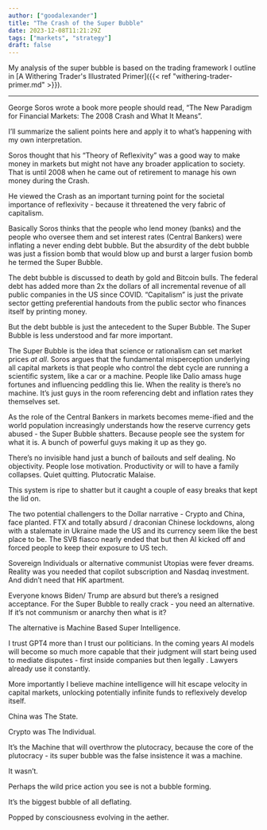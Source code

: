 ```yaml
---
author: ["goodalexander"]
title: "The Crash of the Super Bubble"
date: 2023-12-08T11:21:29Z
tags: ["markets", "strategy"]
draft: false
---
```


My analysis of the super bubble is based on the trading framework I outline in [A Withering Trader's Illustrated Primer]({{< ref "withering-trader-primer.md" >}}).

---

George Soros wrote a book more people should read, “The New Paradigm for Financial Markets: The 2008 Crash and What It Means”. 

I’ll summarize the salient points here and apply it to what’s happening with my own interpretation.

Soros thought that his “Theory of Reflexivity” was a good way to make money in markets but might not have any broader application to society. That is until 2008 when he came out of retirement to manage his own money during the Crash. 

He viewed the Crash as an important turning point for the societal importance of reflexivity - because it threatened the very fabric of capitalism. 

Basically Soros thinks that the people who lend money (banks) and the people who oversee them and set interest rates (Central Bankers) were inflating a never ending debt bubble. But the absurdity of the debt bubble was just a fission bomb that would blow up and burst a larger fusion bomb he termed the Super Bubble.

The debt bubble is discussed to death by gold and Bitcoin bulls. The federal debt has added more than 2x the dollars of all incremental revenue of all public companies in the US since COVID. “Capitalism” is just the private sector getting preferential handouts from the public sector who finances itself by printing money. 

But the debt bubble is just the antecedent to the Super Bubble. The Super Bubble is less understood and far more important.

The Super Bubble is the idea that science or rationalism can set market prices *at all*. Soros argues that the fundamental misperception underlying all capital markets is that people who control the debt cycle are running a scientific system, like a car or a machine. People like Dalio amass huge fortunes and influencing peddling this lie. When the reality is there’s no machine. It’s just guys in the room referencing debt and inflation rates they themselves set. 

As the role of the Central Bankers in markets becomes meme-ified and the world population increasingly understands how the reserve currency gets abused - the Super Bubble shatters. Because people see the system for what it is. A bunch of powerful guys making it up as they go.

There’s no invisible hand just a bunch of bailouts and self dealing. No objectivity. People lose motivation. Productivity or will to have a family collapses. Quiet quitting. Plutocratic Malaise.

This system is ripe to shatter but it caught a couple of easy breaks that kept the lid on. 

The two potential challengers to the Dollar narrative - Crypto and China, face planted. FTX and totally absurd / draconian Chinese lockdowns, along with a stalemate in Ukraine made the US  and its currency seem like the best place to be. The SVB fiasco nearly ended that but then AI kicked off and forced people to keep their exposure to US tech. 

Sovereign Individuals or alternative communist Utopias were fever dreams. Reality was you needed that copilot subscription and Nasdaq investment. And didn’t need that HK apartment. 

Everyone knows Biden/ Trump are absurd but there’s a resigned acceptance. For the Super Bubble to really crack - you need an alternative. If it’s not communism or anarchy then what is it?

The alternative is Machine Based Super Intelligence. 

I trust GPT4 more than I trust our politicians. In the coming years AI models will become so much more capable that their judgment will start being used to mediate disputes - first inside companies but then legally . Lawyers already use it constantly. 

More importantly I believe machine intelligence will hit escape velocity in capital markets, unlocking potentially infinite funds to reflexively develop itself. 

China was The State. 

Crypto was The Individual. 

It’s the Machine that will overthrow the plutocracy, because the core of the plutocracy - its super bubble was the false insistence it was a machine. 

It wasn’t. 

Perhaps the wild price action you see is not a bubble forming. 

It’s the biggest bubble of all deflating. 

Popped by consciousness evolving in the aether.
